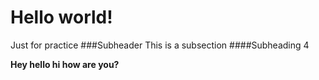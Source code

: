 # Hello world!
Just for practice
###Subheader
This is a subsection
####Subheading 4

**Hey hello hi how are you?**
